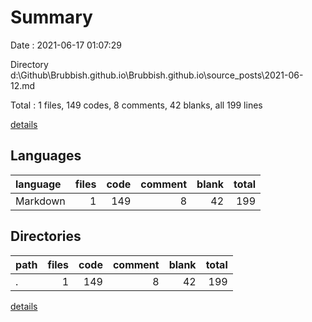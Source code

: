 # Summary

Date : 2021-06-17 01:07:29

Directory d:\Github\Brubbish.github.io\Brubbish.github.io\source\_posts\2021-06-12.md

Total : 1 files,  149 codes, 8 comments, 42 blanks, all 199 lines

[details](details.md)

## Languages
| language | files | code | comment | blank | total |
| :--- | ---: | ---: | ---: | ---: | ---: |
| Markdown | 1 | 149 | 8 | 42 | 199 |

## Directories
| path | files | code | comment | blank | total |
| :--- | ---: | ---: | ---: | ---: | ---: |
| . | 1 | 149 | 8 | 42 | 199 |

[details](details.md)